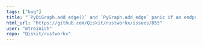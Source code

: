 ```yaml
---
tags: ["bug"]
title: "`PyDiGraph.add_edge()` and `PyGraph.add_edge` panic if an endpoint doesn't exist"
html_url: "https://github.com/Qiskit/rustworkx/issues/855"
user: "mtreinish"
repo: "Qiskit/rustworkx"
---
```


